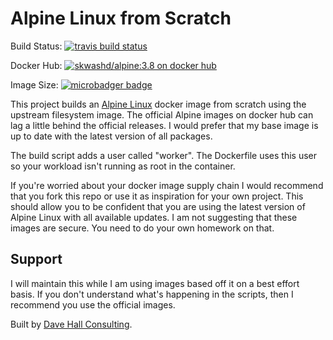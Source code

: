 # Alpine Linux from Scratch

Build Status: [![travis build status](https://api.travis-ci.com/skwashd/alpine-docker-from-scratch.svg)](https://travis-ci.com/skwashd/alpine-docker-from-scratch)

Docker Hub: [![skwashd/alpine:3.8 on docker hub](https://img.shields.io/docker/stars/skwashd/alpine-docker-from-scratch.svg)](https://hub.docker.com/r/skwashd/alpine-docker-from-scratch)

Image Size: [![microbadger badge](https://img.shields.io/microbadger/image-size/skwashd/alpine-docker-from-scratch.svg)](https://microbadger.com/images/skwashd/alpine-docker-from-scratch)

This project builds an [Alpine Linux](https://alpinelinux.org/) docker image 
from scratch using the upstream filesystem image. The official Alpine images 
on docker hub can lag a little behind the official releases. I would prefer
that my base image is up to date with the latest version of all packages.

The build script adds a user called "worker". The Dockerfile uses this user so
your workload isn't running as root in the container.

If you're worried about your docker image supply chain I would recommend that
you fork this repo or use it as inspiration for your own project. This should
allow you to be confident that you are using the latest version of Alpine
Linux with all available updates. I am not suggesting that these images are
secure. You need to do your own homework on that.

## Support
I will maintain this while I am using images based off it on a best effort 
basis. If you don't understand what's happening in the scripts, then I
recommend you use the official images.

Built by [Dave Hall Consulting](https://davehall.com.au).
